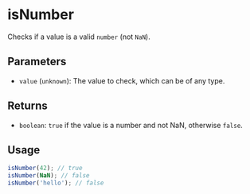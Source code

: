 # isNumber

Checks if a value is a valid `number` (not `NaN`).

## Parameters

* `value` (`unknown`): The value to check, which can be of any type.

## Returns

* `boolean`: `true` if the value is a number and not NaN, otherwise `false`.

## Usage

```ts
isNumber(42); // true
isNumber(NaN); // false
isNumber('hello'); // false
```